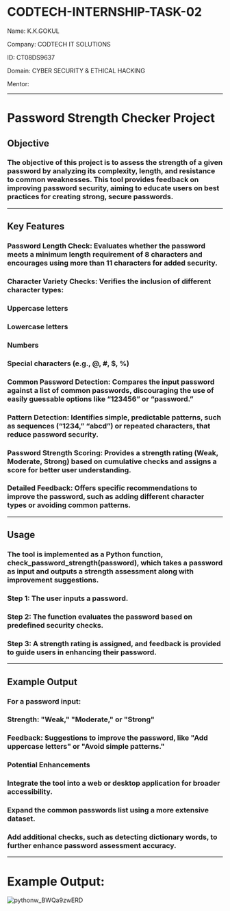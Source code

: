 # CODTECH-INTERNSHIP-TASK-02

Name: K.K.GOKUL

Company: CODTECH IT SOLUTIONS

ID: CT08DS9637

Domain: CYBER SECURITY & ETHICAL HACKING

Mentor: 

__________________________________________________________________________________________________________________________________________________

# Password Strength Checker Project

## Objective

  ### The objective of this project is to assess the strength of a given password by analyzing its complexity, length, and resistance to common weaknesses. This tool provides feedback on improving password security, aiming to educate users on best practices for creating strong, secure passwords.
______________________________________________________________________________________________________________________________________________________  

## Key Features

### Password Length Check: Evaluates whether the password meets a minimum length requirement of 8 characters and encourages using more than 11 characters for added security.

### Character Variety Checks: Verifies the inclusion of different character types:

  ### Uppercase letters
  
  ### Lowercase letters
  
  ### Numbers
  
  ### Special characters (e.g., @, #, $, %)
  
  ### Common Password Detection: Compares the input password against a list of common passwords, discouraging the use of easily guessable options like “123456” or “password.”
  
  ### Pattern Detection: Identifies simple, predictable patterns, such as sequences (“1234,” “abcd”) or repeated characters, that reduce password security.
  
  ### Password Strength Scoring: Provides a strength rating (Weak, Moderate, Strong) based on cumulative checks and assigns a score for better user understanding.
  
  ### Detailed Feedback: Offers specific recommendations to improve the password, such as adding different character types or avoiding common patterns.
________________________________________________________________________________________________________________________________________________________

## Usage

  ### The tool is implemented as a Python function, check_password_strength(password), which takes a password as input and outputs a strength assessment along with improvement suggestions.

### Step 1: The user inputs a password.

### Step 2: The function evaluates the password based on predefined security checks.

### Step 3: A strength rating is assigned, and feedback is provided to guide users in enhancing their password.
___________________________________________________________________________________________________________________________________________________________

## Example Output

### For a password input:

### Strength: "Weak," "Moderate," or "Strong"

### Feedback: Suggestions to improve the password, like "Add uppercase letters" or "Avoid simple patterns."

### Potential Enhancements

### Integrate the tool into a web or desktop application for broader accessibility.

### Expand the common passwords list using a more extensive dataset.

### Add additional checks, such as detecting dictionary words, to further enhance password assessment accuracy.
________________________________________________________________________________________________________________

# Example Output:

![pythonw_BWQa9zwERD](https://github.com/user-attachments/assets/97ed46ba-1580-49a8-a67e-cd2be524352e)

